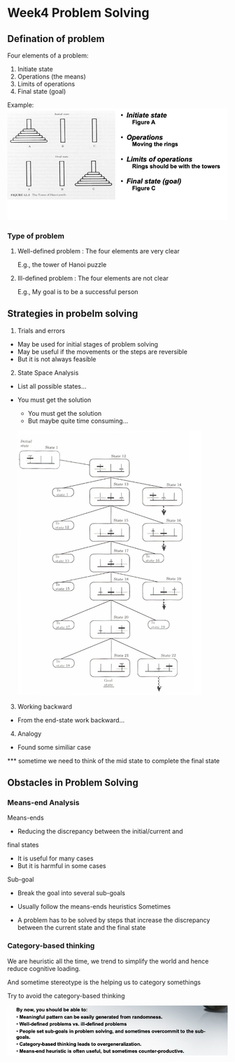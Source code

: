 # Week4 Problem Solving 

## Defination of problem 
Four elements of a problem:
1. Initiate state
2. Operations (the means)
3. Limits of operations
4. Final state (goal)

Example:
![alt text](image.png)

### Type of problem 

1. Well-defined problem : The four elements are very clear

    E.g., the tower of Hanoi puzzle

2. Ill-defined problem : The four elements are not clear

    E.g., My goal is to be a successful person

## Strategies in probelm solving 

1. Trials and errors
- May be used for initial stages of problem solving
- May be useful if the movements or the steps are reversible
- But it is not always feasible

2. State Space Analysis
- List all possible states…
- You must get the solution
    - You must get the solution
    - But maybe quite time consuming…
    
    ![alt text](image-1.png)

3. Working backward

- From the end-state work backward…

4. Analogy 
- Found some similiar case

*** sometime we need to think of the mid state to complete the final state

## Obstacles in Problem Solving

### Means-end Analysis
Means-ends
- Reducing the discrepancy between the initial/current and 

final states
- It is useful for many cases
- But it is harmful in some cases

Sub-goal
- Break the goal into several sub-goals

- Usually follow the means-ends heuristics
Sometimes
- A problem has to be solved by steps that increase the discrepancy between the current state and the final state

### Category-based thinking 

We are heuristic all the time, we trend to simplify the world and hence reduce cognitive loading. 

And sometime stereotype is the helping us to category somethings

Try to avoid the category-based thinking 

![alt text](image-2.png)